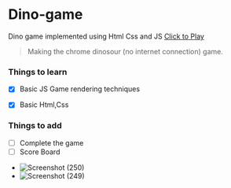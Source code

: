 # Dino-game
Dino game implemented using Html Css and JS
[Click to Play](https://gdscrgpv.github.io/Dino-game/)
> Making the chrome dinosour (no internet connection) game.



### Things to learn

- [X] Basic JS Game rendering techniques
- [X] Basic Html,Css




### Things to add
- [ ] Complete the game
- [ ] Score Board

- ![Screenshot (250)](https://user-images.githubusercontent.com/83858748/136267567-eb9a0feb-c7dc-40a1-8a93-c8e5db100def.png)
- ![Screenshot (249)](https://user-images.githubusercontent.com/83858748/136267767-bebec5ac-9124-40a2-9484-551fe09558f2.png)
